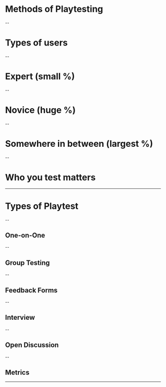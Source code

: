 # Methods of Playtesting

--
# Types of users
--
# Expert (small %)
--
# Novice (huge %)
--
# Somewhere in between (largest %)
--
# Who you test matters
---
# Types of Playtest
--
## One-on-One
--
## Group Testing
--
## Feedback Forms
--
## Interview
--
## Open Discussion
--
## Metrics
---
